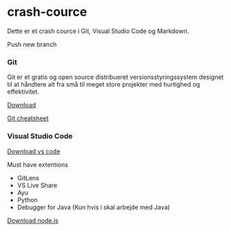# crash-cource
Dette er et crash cource i Git, Visual Studio Code og Markdown. 

Push new branch

### Git
Git er et gratis og open source distribueret versionsstyringssystem designet til at håndtere alt fra små til meget store projekter med hurtighed og effektivitet.

[Download](https://git-scm.com/downloads)


[Git cheatsheet](https://services.github.com/on-demand/downloads/github-git-cheat-sheet.pdf)

### Visual Studio Code

[Download vs code](https://code.visualstudio.com/)

Must have extentions

- GitLens
- VS Live Share
- Ayu
- Python
- Debugger for Java (Kun hvis i skal arbejde med Java)

[Download node.js](https://nodejs.org/en/)
